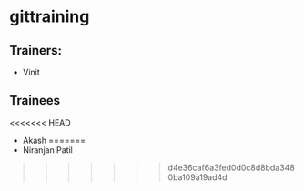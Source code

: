 # gittraining

## Trainers:

- Vinit

## Trainees
<<<<<<< HEAD

- Akash
=======
- Niranjan Patil
>>>>>>> d4e36caf6a3fed0d0c8d8bda3480ba109a19ad4d
